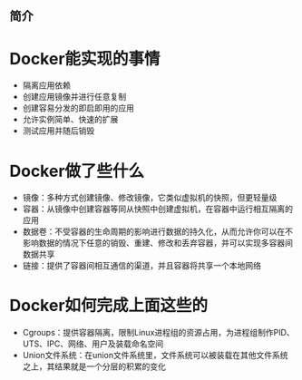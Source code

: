 ## 简介
# Docker能实现的事情
* 隔离应用依赖
* 创建应用镜像并进行任意复制
* 创建容易分发的即启即用的应用
* 允许实例简单、快速的扩展
* 测试应用并随后销毁
# Docker做了些什么
* 镜像：多种方式创建镜像、修改镜像，它类似虚拟机的快照，但更轻量级
* 容器：从镜像中创建容器等同从快照中创建虚拟机，在容器中运行相互隔离的应用
* 数据卷：不受容器的生命周期的影响进行数据的持久化，从而允许你可以在不影响数据的情况下任意的销毁、重建、修改和丢弃容器，并可以实现多容器间数据共享
* 链接：提供了容器间相互通信的渠道，并且容器将共享一个本地网络
# Docker如何完成上面这些的
* Cgroups：提供容器隔离，限制Linux进程组的资源占用，为进程组制作PID、UTS、IPC、网络、用户及装载命名空间
* Union文件系统：在union文件系统里，文件系统可以被装载在其他文件系统之上，其结果就是一个分层的积累的变化
